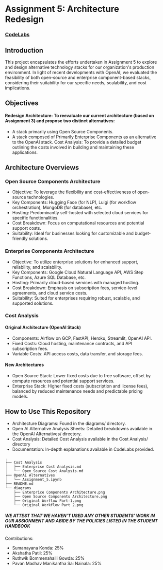 # Assignment 5: Architecture Redesign

### [CodeLabs](https://codelabs-preview.appspot.com/?file_id=1bxapYTqsC3TdIR0k2GHEqTF970M0YiDTwSU_bMdk3Wk#0)

## Introduction
This project encapsulates the efforts undertaken in Assignment 5 to explore and design alternative technology stacks for our organization's production environment. In light of recent developments with OpenAI, we evaluated the feasibility of both open-source and enterprise component-based stacks, considering their suitability for our specific needs, scalability, and cost implications.

## Objectives

#### Redesign Architecture: To reevaluate our current architecture (based on Assignment 3) and propose two distinct alternatives:

- A stack primarily using Open Source Components.
- A stack composed of Primarily Enterprise Components as an alternative to the OpenAI stack.
Cost Analysis: To provide a detailed budget outlining the costs involved in building and maintaining these applications.

## Architecture Overviews

### Open Source Components Architecture
- Objective: To leverage the flexibility and cost-effectiveness of open-source technologies.
- Key Components: Hugging Face (for NLP), Luigi (for workflow orchestration), MongoDB (for database), etc.
- Hosting: Predominantly self-hosted with selected cloud services for specific functionalities.
- Cost Breakdown: Focus on computational resources and potential support costs.
- Suitability: Ideal for businesses looking for customizable and budget-friendly solutions.

### Enterprise Components Architecture
- Objective: To utilize enterprise solutions for enhanced support, reliability, and scalability.
- Key Components: Google Cloud Natural Language API, AWS Step Functions, Azure SQL Database, etc.
- Hosting: Primarily cloud-based services with managed hosting.
- Cost Breakdown: Emphasis on subscription fees, service-level agreements, and cloud service costs.
- Suitability: Suited for enterprises requiring robust, scalable, and supported solutions.
  
### Cost Analysis
#### Original Architecture (OpenAI Stack)
- Components: Airflow on GCP, FastAPI, Heroku, Streamlit, OpenAI API.
- Fixed Costs: Cloud hosting, maintenance contracts, and API subscription fees.
- Variable Costs: API access costs, data transfer, and storage fees.

#### New Architectures
- Open Source Stack: Lower fixed costs due to free software, offset by compute resources and potential support services.
- Enterprise Stack: Higher fixed costs (subscription and license fees), balanced by reduced maintenance needs and predictable pricing models.

## How to Use This Repository
- Architecture Diagrams: Found in the diagrams/ directory.
- Open AI Alternative Analysis Sheets: Detailed breakdowns available in the OpenAI Alternatives/ directory.
- Cost Analysis: Detailed Cost Analysis available in the Cost Analysis/ directory
- Documentation: In-depth explanations available in CodeLabs provided.

```
.
├── Cost Analysis
│   ├── Enterprise Cost Analysis.md
│   └── Open Source Cost Analysis.md
├── OpenAI Alternatives
│   └── Assignment_5.ipynb
├── README.md
└── diagrams
    ├── Enterprice Components Architecture.png
    ├── Open Source Components Architecture.png
    ├── Original Worflow Part-1.png
    └── Original Workflow Part 2.png
```

##### WE ATTEST THAT WE HAVEN’T USED ANY OTHER STUDENTS’ WORK IN OUR ASSIGNMENT AND ABIDE BY THE POLICIES LISTED IN THE STUDENT HANDBOOK

Contributions:
- Sumanayana Konda: 25%
- Akshatha Patil: 25%
- Ruthwik Bommenahalli Gowda: 25%
- Pavan Madhav Manikantha Sai Nainala: 25%


